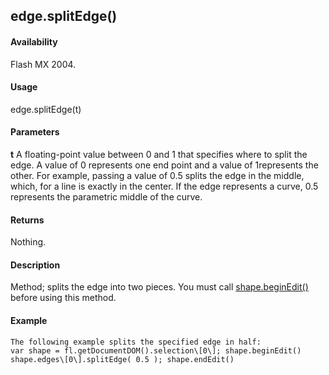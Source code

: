 ## edge.splitEdge()

#### Availability

Flash MX 2004.

#### Usage

edge.splitEdge(t)

#### Parameters

**t** A floating-point value between 0 and 1 that specifies where to split the edge. A value of 0 represents one end point and a value of 1represents the other. For example, passing a value of 0.5 splits the edge in the middle, which, for a line is exactly in the center. If the edge represents a curve, 0.5 represents the parametric middle of the curve.

#### Returns

Nothing.

#### Description

Method; splits the edge into two pieces. You must call [shape.beginEdit()](#_bookmark808) before using this method.

#### Example

```
The following example splits the specified edge in half:
var shape = fl.getDocumentDOM().selection\[0\]; shape.beginEdit()
shape.edges\[0\].splitEdge( 0.5 ); shape.endEdit()

```
